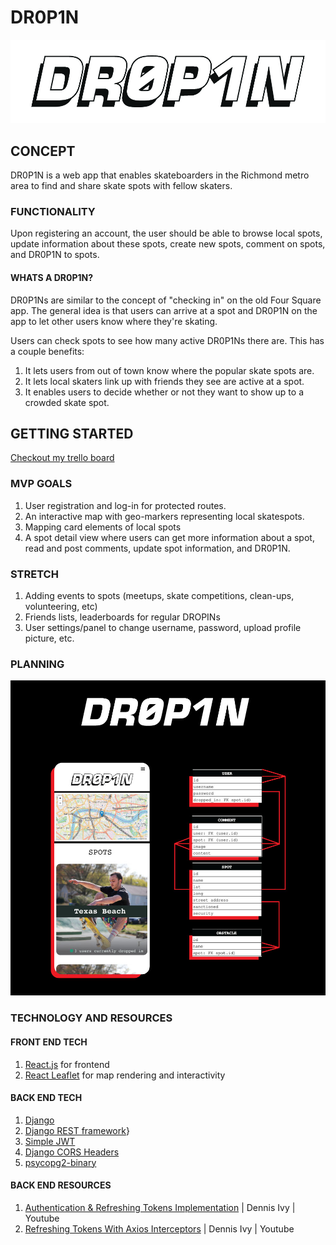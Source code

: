 # DR0P1N

![DR0P1N LOGO](./readMeAssets/dropinlogo.jpg)

## CONCEPT

DR0P1N is a web app that enables skateboarders in the Richmond metro area to find and share skate spots with fellow skaters.

### FUNCTIONALITY

Upon registering an account, the user should be able to browse local spots, update information about these spots, create new spots, comment on spots, and DR0P1N to spots.

#### WHATS A DR0P1N?

DR0P1Ns are similar to the concept of "checking in" on the old Four Square app. The general idea is that users can arrive at a spot and DR0P1N on the app to let other users know where they're skating.

Users can check spots to see how many active DR0P1Ns there are. This has a couple benefits:

1. It lets users from out of town know where the popular skate spots are.
2. It lets local skaters link up with friends they see are active at a spot.
3. It enables users to decide whether or not they want to show up to a crowded skate spot.

## GETTING STARTED

[Checkout my trello board](https://trello.com/b/V4GlD6DK/dr0p1n)

### MVP GOALS

1. User registration and log-in for protected routes.
2. An interactive map with geo-markers representing local skatespots.
3. Mapping card elements of local spots
4. A spot detail view where users can get more information about a spot, read and post comments, update spot information, and DR0P1N.

### STRETCH

1. Adding events to spots (meetups, skate competitions, clean-ups, volunteering, etc)
2. Friends lists, leaderboards for regular DROPINs
3. User settings/panel to change username, password, upload profile picture, etc.

### PLANNING

![DR0P1N ERD AND WIREFRAME](./readMeAssets/dr0p1n_ERD_wireframe.jpg)

### TECHNOLOGY AND RESOURCES

#### FRONT END TECH
1. [React.js](https://beta.reactjs.org/) for frontend
2. [React Leaflet](https://react-leaflet.js.org/) for map rendering and interactivity

#### BACK END TECH
1. [Django](https://docs.djangoproject.com/en/4.1/)
2. [Django REST framework](https://www.django-rest-framework.org/)}
3. [Simple JWT](https://django-rest-framework-simplejwt.readthedocs.io/en/latest/index.html)
4. [Django CORS Headers](https://pypi.org/project/django-cors-headers/)
5. [psycopg2-binary](https://pypi.org/project/psycopg2-binary/)

#### BACK END RESOURCES
1. [Authentication & Refreshing Tokens Implementation](https://youtu.be/xjMP0hspNLE) | Dennis Ivy | Youtube
2. [Refreshing Tokens With Axios Interceptors](https://youtu.be/16-1mTdGBoM) | Dennis Ivy | Youtube


